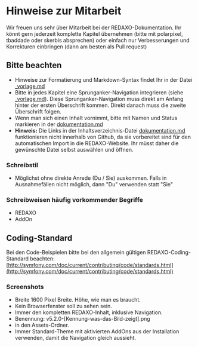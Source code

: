 # Hinweise zur Mitarbeit

Wir freuen uns sehr über Mitarbeit bei der REDAXO-Dokumentation. Ihr könnt gern jederzeit komplette Kapitel übernehmen (bitte mit polarpixel, tbaddade oder skerbis absprechen) oder einfach nur Verbesserungen und Korrekturen einbringen (dann am besten als Pull request)

## Bitte beachten

- Hinweise zur Formatierung und Markdown-Syntax findet Ihr in der Datei [_vorlage.md](_vorlage.md)
- Bitte in jedes Kapitel eine Sprunganker-Navigation integrieren (siehe [_vorlage.md](_vorlage.md)). Diese Sprunganker-Navigation muss direkt am Anfang hinter der ersten Überschrift kommen. Direkt danach muss die zweite Überschrift folgen.
- Wenn man sich einen Inhalt vornimmt, bitte mit Namen und Status markieren in der [dokumentation.md](dokumentation.md)
- **Hinweis:** Die Links in der Inhaltsverzeichnis-Datei [dokumentation.md](dokumentation.md) funktionieren nicht innerhalb von Github, da sie vorbereitet sind für den automatischen Import in die REDAXO-Website. Ihr müsst daher die gewünschte Datei selbst auswählen und öffnen.

### Schreibstil

- Möglichst ohne direkte Anrede (Du / Sie) auskommen. Falls in Ausnahmefällen nicht möglich, dann "Du" verwenden statt "Sie"

### Schreibweisen häufig vorkommender Begriffe

- REDAXO
- AddOn

## Coding-Standard

Bei den Code-Beispielen bitte bei den allgemein gültigen REDAXO-Coding-Standard beachten:
[http://symfony.com/doc/current/contributing/code/standards.html](http://symfony.com/doc/current/contributing/code/standards.html)

### Screenshots

- Breite 1600 Pixel Breite. Höhe, wie man es braucht.
- Kein Browserfenster soll zu sehen sein.
- Immer den kompletten REDAXO-Inhalt, inklusive Navigation.
- Benennung: v5.2.0-[Kennung-was-das-Bild-zeigt].png 
- in den Assets-Ordner. 
- Immer Standard-Theme mit aktivierten AddOns aus der Installation verwenden, damit die Navigation gleich aussieht.


